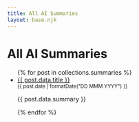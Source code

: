 ```yaml
---
title: All AI Summaries
layout: base.njk
---
```


<h1>All AI Summaries</h1>

<ul class="summary-list">
  {% for post in collections.summaries %}
    <li>
      <a href="{{ post.url }}">{{ post.data.title }}</a><br>
      <small>{{ post.date | formatDate("DD MMM YYYY") }}</small><br>
      <p>{{ post.data.summary }}</p>
    </li>
  {% endfor %}
</ul>
